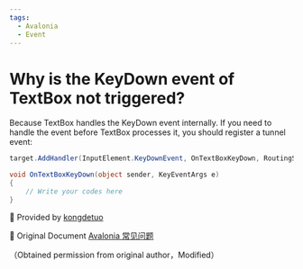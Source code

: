 ```yaml
---
tags:
  - Avalonia
  - Event
---
```

# Why is the KeyDown event of TextBox not triggered?

Because TextBox handles the KeyDown event internally.
If you need to handle the event before TextBox processes it, you should register a tunnel event:

```csharp
target.AddHandler(InputElement.KeyDownEvent, OnTextBoxKeyDown, RoutingStrategies.Tunnel);

void OnTextBoxKeyDown(object sender, KeyEventArgs e)
{
    // Write your codes here
}
```

💖 Provided by [kongdetuo](https://github.com/kongdetuo)

🔗 Original Document [Avalonia 常见问题](https://kongdetuo.github.io/posts/avalonia-faq/)

（Obtained permission from original author，Modified）

